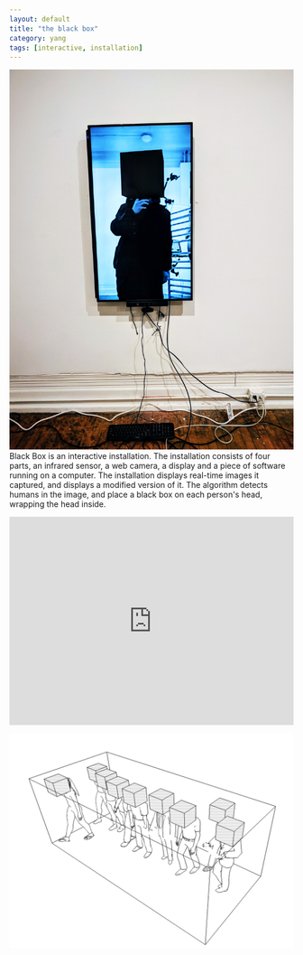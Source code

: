 ```yaml
---
layout: default
title: "the black box"
category: yang
tags: [interactive, installation]
---
```


![](/assets/image/yw/yw_blackbox_2.jpg)
Black Box is an interactive installation. The installation consists of four parts, an infrared sensor, a web camera, a display and a piece of software running on a computer. The installation displays real-time images it captured, and displays a modified version of it. The algorithm detects humans in the image, and place a black box on each person's head, wrapping the head inside.

<div style="padding:73.13% 0 0 0;position:relative;"><iframe src="https://player.vimeo.com/video/76033761?title=0&byline=0&portrait=0" style="position:absolute;top:0;left:0;width:100%;height:100%;" frameborder="0" allow="autoplay; fullscreen" allowfullscreen></iframe></div><script src="https://player.vimeo.com/api/player.js"></script>

![](/assets/image/yw/yw_blackbox_6.png)
